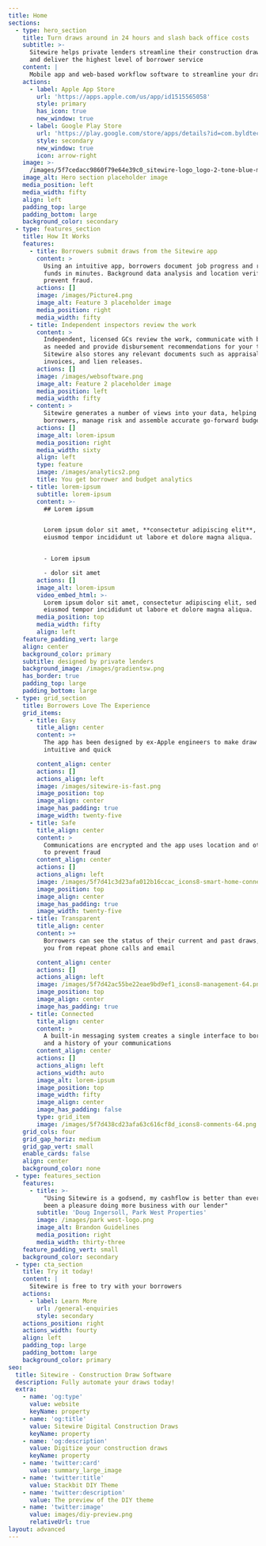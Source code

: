 ```yaml
---
title: Home
sections:
  - type: hero_section
    title: Turn draws around in 24 hours and slash back office costs
    subtitle: >-
      Sitewire helps private lenders streamline their construction draw process
      and deliver the highest level of borrower service
    content: |
      Mobile app and web-based workflow software to streamline your draw process
    actions:
      - label: Apple App Store
        url: 'https://apps.apple.com/us/app/id1515565058'
        style: primary
        has_icon: true
        new_window: true
      - label: Google Play Store
        url: 'https://play.google.com/store/apps/details?id=com.byldtech.sitewire'
        style: secondary
        new_window: true
        icon: arrow-right
    image: >-
      /images/5f7cedacc9860f79e64e39c0_sitewire-logo_logo-2-tone-blue-mark-p-500.png
    image_alt: Hero section placeholder image
    media_position: left
    media_width: fifty
    align: left
    padding_top: large
    padding_bottom: large
    background_color: secondary
  - type: features_section
    title: How It Works
    features:
      - title: Borrowers submit draws from the Sitewire app
        content: >
          Using an intuitive app, borrowers document job progress and request
          funds in minutes. Background data analysis and location verification
          prevent fraud.
        actions: []
        image: /images/Picture4.png
        image_alt: Feature 3 placeholder image
        media_position: right
        media_width: fifty
      - title: Independent inspectors review the work
        content: >
          Independent, licensed GCs review the work, communicate with borrowers
          as needed and provide disbursement recommendations for your team.
          Sitewire also stores any relevant documents such as appraisals,
          invoices, and lien releases.
        actions: []
        image: /images/websoftware.png
        image_alt: Feature 2 placeholder image
        media_position: left
        media_width: fifty
      - content: >
          Sitewire generates a number of views into your data, helping you score
          borrowers, manage risk and assemble accurate go-forward budgets
        actions: []
        image_alt: lorem-ipsum
        media_position: right
        media_width: sixty
        align: left
        type: feature
        image: /images/analytics2.png
        title: You get borrower and budget analytics
      - title: lorem-ipsum
        subtitle: lorem-ipsum
        content: >-
          ## Lorem ipsum


          Lorem ipsum dolor sit amet, **consectetur adipiscing elit**, sed do
          eiusmod tempor incididunt ut labore et dolore magna aliqua.


          - Lorem ipsum

          - dolor sit amet
        actions: []
        image_alt: lorem-ipsum
        video_embed_html: >-
          Lorem ipsum dolor sit amet, consectetur adipiscing elit, sed do
          eiusmod tempor incididunt ut labore et dolore magna aliqua.
        media_position: top
        media_width: fifty
        align: left
    feature_padding_vert: large
    align: center
    background_color: primary
    subtitle: designed by private lenders
    background_image: /images/gradientsw.png
    has_border: true
    padding_top: large
    padding_bottom: large
  - type: grid_section
    title: Borrowers Love The Experience
    grid_items:
      - title: Easy
        title_align: center
        content: >+
          The app has been designed by ex-Apple engineers to make draw requests
          intuitive and quick

        content_align: center
        actions: []
        actions_align: left
        image: /images/sitewire-is-fast.png
        image_position: top
        image_align: center
        image_has_padding: true
        image_width: twenty-five
      - title: Safe
        title_align: center
        content: >
          Communications are encrypted and the app uses location and other data
          to prevent fraud
        content_align: center
        actions: []
        actions_align: left
        image: /images/5f7d41c3d23afa012b16ccac_icons8-smart-home-connection-64.png
        image_position: top
        image_align: center
        image_has_padding: true
        image_width: twenty-five
      - title: Transparent
        title_align: center
        content: >+
          Borrowers can see the status of their current and past draws, saving
          you from repeat phone calls and email

        content_align: center
        actions: []
        actions_align: left
        image: /images/5f7d42ac55be22eae9bd9ef1_icons8-management-64.png
        image_position: top
        image_align: center
        image_has_padding: true
      - title: Connected
        title_align: center
        content: >
          A built-in messaging system creates a single interface to borrowers
          and a history of your communications
        content_align: center
        actions: []
        actions_align: left
        actions_width: auto
        image_alt: lorem-ipsum
        image_position: top
        image_width: fifty
        image_align: center
        image_has_padding: false
        type: grid_item
        image: /images/5f7d438cd23afa63c616cf8d_icons8-comments-64.png
    grid_cols: four
    grid_gap_horiz: medium
    grid_gap_vert: small
    enable_cards: false
    align: center
    background_color: none
  - type: features_section
    features:
      - title: >-
          "Using Sitewire is a godsend, my cashflow is better than ever and it's
          been a pleasure doing more business with our lender"
        subtitle: 'Doug Ingersoll, Park West Properties'
        image: /images/park west-logo.png
        image_alt: Brandon Guidelines
        media_position: right
        media_width: thirty-three
    feature_padding_vert: small
    background_color: secondary
  - type: cta_section
    title: Try it today!
    content: |
      Sitewire is free to try with your borrowers
    actions:
      - label: Learn More
        url: /general-enquiries
        style: secondary
    actions_position: right
    actions_width: fourty
    align: left
    padding_top: large
    padding_bottom: large
    background_color: primary
seo:
  title: Sitewire - Construction Draw Software
  description: Fully automate your draws today!
  extra:
    - name: 'og:type'
      value: website
      keyName: property
    - name: 'og:title'
      value: Sitewire Digital Construction Draws
      keyName: property
    - name: 'og:description'
      value: Digitize your construction draws
      keyName: property
    - name: 'twitter:card'
      value: summary_large_image
    - name: 'twitter:title'
      value: Stackbit DIY Theme
    - name: 'twitter:description'
      value: The preview of the DIY theme
    - name: 'twitter:image'
      value: images/diy-preview.png
      relativeUrl: true
layout: advanced
---
```

